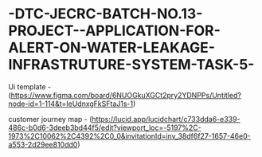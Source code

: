 # -DTC-JECRC-BATCH-NO.13-PROJECT--APPLICATION-FOR-ALERT-ON-WATER-LEAKAGE-INFRASTRUTURE-SYSTEM-TASK-5-

Ui template -(https://www.figma.com/board/6NUOGkuXGCt2pry2YDNPPs/Untitled?node-id=1-114&t=IeUdnxgFkSFtaJ1s-1)

customer journey map - (https://lucid.app/lucidchart/c733dda6-e339-486c-b0d6-3deeb3bd44f5/edit?viewport_loc=-5197%2C-1973%2C10062%2C4392%2C0_0&invitationId=inv_38df6f27-1657-46e0-a553-2d29ee810dd0)

